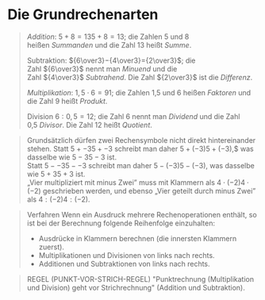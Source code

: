 # Die Grundrechenarten

> _Addition_: $5+8=135+8=13$; die Zahlen 5 und 8 heißen _Summanden_ und die Zahl 13 heißt _Summe_.
> 
> Subtraktion: ${6\over3}−{4\over3}={2\over3}$; die Zahl ${6\over3}$ nennt man _Minuend_ und die Zahl ${4\over3}$ _Subtrahend_.
 >Die Zahl ${2\over3}$ ist die _Differenz_.
 >
 > _Multiplikation_: $1,5\cdot6=91$; die Zahlen 1,5 und 6 heißen _Faktoren_ und die Zahl 9 heißt _Produkt_.
 > 
 > Division $6:0,5 = 12$; die Zahl 6 nennt man _Dividend_ und die Zahl 0,5 _Divisor_. Die Zahl 12 heißt _Quotient_.
  
 >Grundsätzlich dürfen zwei Rechensymbole nicht direkt hintereinander stehen. Statt $5+−35+-3$ schreibt man daher $5+(−3)5+(-3)$,$ was dasselbe wie $5−35-3$ ist.  
> Statt $5−−35--3$ schreibt man daher $5−(−3)5-(-3)$, was dasselbe wie $5+35+3$ ist.  
> „Vier multipliziert mit minus Zwei” muss mit Klammern als $4⋅(−2)4·(-2)$ geschrieben werden, und ebenso „Vier geteilt durch minus Zwei” als $4:(−2)4:(-2)$.


>Verfahren
>Wenn ein Ausdruck mehrere Rechenoperationen enthält, so ist bei der Berechnung folgende Reihenfolge einzuhalten:
>-   Ausdrücke in Klammern berechnen (die innersten Klammern zuerst).
>-   Multiplikationen und Divisionen von links nach rechts.
>-   Additionen und Subtraktionen von links nach rechts.

>REGEL (PUNKT-VOR-STRICH-REGEL)
>"Punktrechnung (Multiplikation und Division) geht vor Strichrechnung" (Addition und Subtraktion).